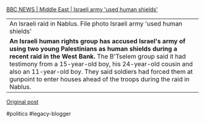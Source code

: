 <!--
date: '2007-03-08'
published: true
slug: 2007-03-bbc-news-middle-east-israeli-army-used
time_to_read: 5
title: BBC NEWS | Middle East | Israeli army 'used human shields'
-->

[BBC NEWS | Middle East | Israeli army 'used human shields'](http://news.bbc.co.uk/2/hi/middle_east/6432133.stm)  
  
  

|  |
| --- |
| An Israeli raid in Nablus. File photo Israeli army 'used human shields' | | |
| **An Israeli human rights group has accused Israel's army of using two young Palestinians as human shields during a recent raid in the West Bank.**  The B'Tselem group said it had testimony from a 15-year-old boy, his 24-year-old cousin and also an 11-year-old boy.  They said soldiers had forced them at gunpoint to enter houses ahead of the troops during the raid in Nablus. |

[Original post](https://ysfk.blogspot.com/2007/03/bbc-news-middle-east-israeli-army-used.html)

#politics #legacy-blogger 